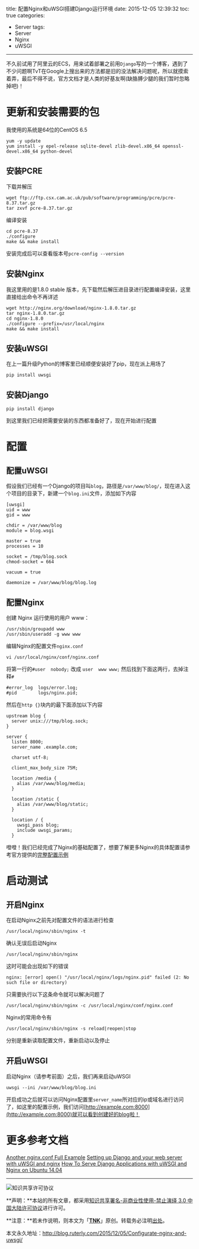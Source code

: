 title: 配置Nginx和uWSGI搭建Django运行环境
date: 2015-12-05 12:39:32
toc: true
categories:
- Server
tags:
- Server
- Nginx
- uWSGI
---
不久前试用了阿里云的ECS，用来试着部署之前用`Django`写的一个博客，遇到了不少问题啊TvT在Google上搜出来的方法都是旧的没法解决问题呢，所以就摸索着弄，最后不得不说，官方文档才是人类的好基友啊(缺胳膊少腿的我们暂时忽略掉吧)！

# 更新和安装需要的包
我使用的系统是64位的CentOS 6.5

```
yum -y update
yum install -y epel-release sqlite-devel zlib-devel.x86_64 openssl-devel.x86_64 python-devel
```

## 安装PCRE
下载并解压
```
wget ftp://ftp.csx.cam.ac.uk/pub/software/programming/pcre/pcre-8.37.tar.gz
tar zxvf pcre-8.37.tar.gz
```
编译安装
```
cd pcre-8.37
./configure
make && make install
```
安装完成后可以查看版本号`pcre-config --version`

## 安装Nginx
我这里用的是1.8.0 stable 版本，先下载然后解压进目录进行配置编译安装，这里直接给出命令不再详述
```
wget http://nginx.org/download/nginx-1.8.0.tar.gz
tar nginx-1.8.0.tar.gz
cd nginx-1.8.0
./configure --prefix=/usr/local/nginx
make && make install
```

## 安装uWSGI
在上一篇升级Python的博客里已经顺便安装好了pip，现在派上用场了
```
pip install uwsgi
```

## 安装Django
```
pip install django
```

到这里我们已经把需要安装的东西都准备好了，现在开始进行配置

# 配置
## 配置uWSGI
假设我们已经有一个Django的项目叫`blog`，路径是`/var/www/blog/`，现在进入这个项目的目录下，新建一个`blog.ini`文件，添加如下内容
```
[uwsgi]
uid = www
gid = www

chdir = /var/www/blog
module = blog.wsgi

master = true
processes = 10

socket = /tmp/blog.sock
chmod-socket = 664

vacuum = true

daemonize = /var/www/blog/blog.log
```

## 配置Nginx
创建 Nginx 运行使用的用户 www：
```
/usr/sbin/groupadd www
/usr/sbin/useradd -g www www
```

编辑Nginx的配置文件`nginx.conf`
```
vi /usr/local/nginx/conf/nginx.conf
```
将第一行的`#user  nobody;` 改成 `user	www www;`
然后找到下面这两行，去掉注释`#` 
```
#error_log  logs/error.log;
#pid        logs/nginx.pid;
```
然后在`http {}`块内的最下面添加以下内容
```
upstream blog {
  server unix:///tmp/blog.sock;
}

server {
  listen 8000;
  server_name .example.com;

  charset utf-8;

  client_max_body_size 75M;

  location /media {
  	alias /var/www/blog/media;
  }

  location /static {
  	alias /var/www/blog/static;
  }

  location / {
    uwsgi_pass blog;
    include uwsgi_params;
  }
```

噔噔！我们已经完成了Nginx的基础配置了，想要了解更多Nginx的具体配置请参考官方提供的[完整配置示例](https://www.nginx.com/resources/wiki/start/topics/examples/full/)

# 启动测试
## 开启Nginx
在启动Nginx之前先对配置文件的语法进行检查
```
/usr/local/nginx/sbin/nginx -t
```

确认无误后启动Nginx
```
/usr/local/nginx/sbin/nginx
```

这时可能会出现如下的错误
```
nginx: [error] open() "/usr/local/nginx/logs/nginx.pid" failed (2: No such file or directory)
```

只需要执行以下这条命令就可以解决问题了
```
/usr/local/nginx/sbin/nginx -c /usr/local/nginx/conf/nginx.conf
```

Nginx的常用命令有
```
/usr/local/nginx/sbin/nginx -s reload|reopen|stop
```

分别是重新读取配置文件，重新启动以及停止

## 开启uWSGI
启动Nginx（请参考前面）之后，我们再来启动uWSGI 
```
uwsgi --ini /var/www/blog/blog.ini
```

开启成功之后就可以访问Nginx配置里`server_name`所对应的ip或域名进行访问了，如这里的配置示例，我们访问[http://example.com:8000](http://example.com:8000)就可以看到创建好的blog啦！

# 更多参考文档
[Another nginx.conf Full Example](https://www.nginx.com/resources/wiki/start/topics/examples/fullexample2/)
[Setting up Django and your web server with uWSGI and nginx](http://uwsgi-docs.readthedocs.org/en/latest/tutorials/Django_and_nginx.html#configure-nginx-for-your-site)
[How To Serve Django Applications with uWSGI and Nginx on Ubuntu 14.04](https://www.digitalocean.com/community/tutorials/how-to-serve-django-applications-with-uwsgi-and-nginx-on-ubuntu-14-04)

---

![知识共享许可协议](https://i.creativecommons.org/l/by-nc-nd/3.0/cn/88x31.png)

**声明：**本站的所有文章，都采用[知识共享署名-非商业性使用-禁止演绎 3.0 中国大陆许可协议](http://creativecommons.org/licenses/by-nc-nd/3.0/cn/)进行许可。

**注意：**若未作说明，则本文为「[**TNK**](http://blog.ruterly.com/)」原创。转载务必注明[出处](http://blog.ruterly.com/2015/12/05/Configurate-nginx-and-uwsgi/)。

本文永久地址：http://blog.ruterly.com/2015/12/05/Configurate-nginx-and-uwsgi/
